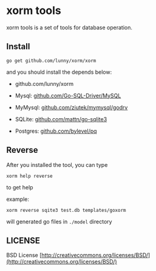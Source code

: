 # xorm tools


xorm tools is a set of  tools for database operation. 

## Install

`go get github.com/lunny/xorm/xorm`

and you should install the depends below:

* github.com/lunny/xorm

* Mysql: [github.com/Go-SQL-Driver/MySQL](https://github.com/Go-SQL-Driver/MySQL)

* MyMysql: [github.com/ziutek/mymysql/godrv](https://github.com/ziutek/mymysql/godrv)

* SQLite: [github.com/mattn/go-sqlite3](https://github.com/mattn/go-sqlite3)

* Postgres: [github.com/bylevel/pq](https://github.com/bylevel/pq)


## Reverse

After you installed the tool, you can type 

`xorm help reverse`

to get help

example:

`xorm reverse sqite3 test.db templates/goxorm`

will generated go files in `./model` directory

## LICENSE

 BSD License
 [http://creativecommons.org/licenses/BSD/](http://creativecommons.org/licenses/BSD/)

